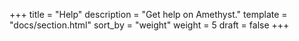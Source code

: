 +++
title = "Help"
description = "Get help on Amethyst."
template = "docs/section.html"
sort_by = "weight"
weight = 5
draft = false
+++
